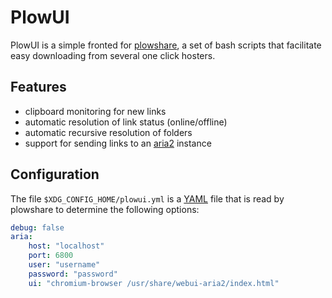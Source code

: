 # PlowUI

PlowUI is a simple fronted for [plowshare][], a set of
bash scripts that facilitate easy downloading from
several one click hosters.

## Features

*   clipboard monitoring for new links
*   automatic resolution of link status (online/offline)
*   automatic recursive resolution of folders
*   support for sending links to an [aria2][] instance

## Configuration

The file `$XDG_CONFIG_HOME/plowui.yml` is a [YAML][] file
that is read by plowshare to determine the following options:

```yaml
debug: false
aria:
    host: "localhost"
    port: 6800
    user: "username"
    password: "password"
    ui: "chromium-browser /usr/share/webui-aria2/index.html"
```

[plowshare]: http://code.google.com/p/plowshare/
[aria2]: http://aria2.sourceforge.net/
[YAML]: http://www.yaml.org/
